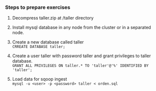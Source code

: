 ### Steps to prepare exercises

1. Decompress taller.zip at /taller directory

2. Install mysql database in any node from the cluster or in a separated node. 

3. Create a new database called taller  
`CRREATE DATABASE taller;`

4. Create a user taller with password taller and grant privileges to taller database.  
`GRANT ALL PRIVILEGES ON taller.* TO 'taller'@'%' IDENTIFIED BY 'taller';`

5. Load data for sqoop ingest  
`mysql -u <user> -p <password> taller < orden.sql`
